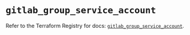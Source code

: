 # `gitlab_group_service_account`

Refer to the Terraform Registry for docs: [`gitlab_group_service_account`](https://registry.terraform.io/providers/gitlabhq/gitlab/17.6.1/docs/resources/group_service_account).
